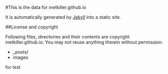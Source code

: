 #This is the data for inetkiller.github.io

It is automatically generated by [Jekyll](https://github.com/jekyll/jekyll) into a static site. 

##License and copyright

Following files, directories and their contents are copyright inetkiller.github.io. You may not reuse anything therein without permission:

* _posts/
* images

for test